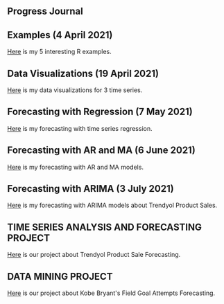 ## Progress Journal

## Examples (4 April 2021)

[Here](Files/IE360_Spring21_Homework0) is my 5 interesting R examples.

## Data Visualizations (19 April 2021)

[Here](Files/360hw1) is my data visualizations for 3 time series.

## Forecasting with Regression (7 May 2021)

[Here](Files/IE360_hw2) is my forecasting with time series regression.

## Forecasting with AR and MA (6 June 2021)

[Here](Files/hw3_360) is my forecasting with AR and MA models.

## Forecasting with ARIMA (3 July 2021)

[Here](Files/homework4-5) is my forecasting with ARIMA models about Trendyol Product Sales.

## TIME SERIES ANALYSIS AND FORECASTING PROJECT

[Here](Files/FinalProject/finalproject) is our project about Trendyol Product Sale Forecasting.

## DATA MINING PROJECT

[Here](Files/) is our project about Kobe Bryant's Field Goal Attempts Forecasting.
